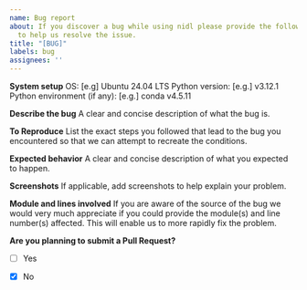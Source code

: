 ```yaml
---
name: Bug report
about: If you discover a bug while using nidl please provide the following information
  to help us resolve the issue.
title: "[BUG]"
labels: bug
assignees: ''
---
```


**System setup**
OS: [e.g] Ubuntu 24.04 LTS
Python version: [e.g.] v3.12.1
Python environment (if any): [e.g.] conda v4.5.11

**Describe the bug**
A clear and concise description of what the bug is.

**To Reproduce**
List the exact steps you followed that lead to the bug you encountered so that we can attempt to recreate the conditions.

**Expected behavior**
A clear and concise description of what you expected to happen.

**Screenshots**
If applicable, add screenshots to help explain your problem.

**Module and lines involved**
If you are aware of the source of the bug we would very much appreciate if you could provide the module(s) and line number(s) affected. This will enable us to more rapidly fix the problem.

**Are you planning to submit a Pull Request?**
- [ ] Yes
- [X] No

